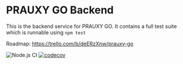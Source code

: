 # PRAUXY GO Backend
This is the backend service for PRAUXY GO. It contains a full test suite which is runnable using `npm test`

Roadmap:
https://trello.com/b/deERzXnw/prauxy-go

![Node.js CI](https://github.com/kvizdos/PRAUXYGO-backend/workflows/Node.js%20CI/badge.svg)
[![codecov](https://codecov.io/gh/kvizdos/PRAUXYGO-backend/branch/master/graph/badge.svg?token=TuMgRmTURY)](https://codecov.io/gh/kvizdos/PRAUXYGO-backend)
